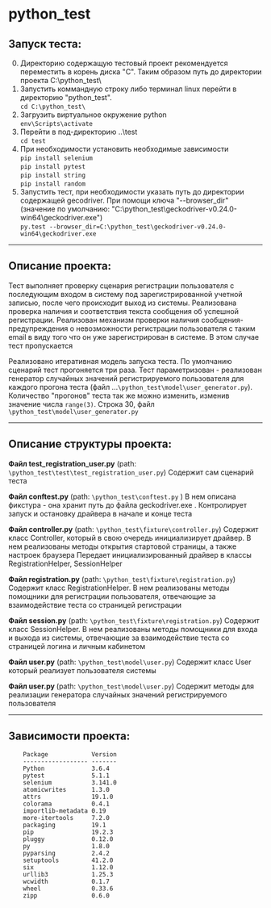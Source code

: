 # python_test

Запуск теста:
------------	
0. Директорию содержащую тестовый проект рекомендуется переместить в корень диска "С". Таким образом путь до директории проекта C:\python_test\
1. Запустить коммандную строку либо терминал linux перейти в директорию "python_test".  
    `cd C:\python_test\`
2. Загрузить виртуальное окружение python  
    `env\Scripts\activate`
3. Перейти в под-директорию ..\test  
    `cd test`
4. При необходимости установить необходимые зависимости  
    `pip install selenium`  
    `pip install pytest`  
    `pip install string`  
    `pip install random`
5. Запустить тест, при необходимости указать путь до директории содержащей gecodriver. При помощи ключа "--browser_dir" (значение по умолчанию: "C:\python_test\geckodriver-v0.24.0-win64\geckodriver.exe")  
    `py.test --browser_dir=C:\python_test\geckodriver-v0.24.0-win64\geckodriver.exe`
***
Описание проекта:
----------------
Тест выполняет проверку сценария регистрации пользователя с последующим входом в систему под зарегистрированной учетной записью, после чего происходит выход из системы. Реализована проверка наличия и соответствия текста сообщения об успешной регистрации. Реализован механизм проверки наличия сообщения-предупреждения о невозможности регистрации пользователя с таким email в виду того что он уже зарегистрирован в системе. В этом случае тест пропускается 

Реализовано итеративная модель запуска теста. По умолчанию сценарий тест прогоняется три раза.
Тест параметризован - реализован генератор случайных значений регистрируемого пользователя для каждого прогона теста (файл ...`\python_test\model\user_generator.py`).
Количество "прогонов" теста так же можно изменить, изменив значение числа `range(3)`. Строка 30, файл `\python_test\model\user_generator.py` 
***   

Описание структуры проекта:
--------------------------
<strong>Файл test_registration_user.py</strong> (path: `\python_test\test\test_registration_user.py`)
Содержит сам сценарий теста

<strong>Файл conftest.py</strong> (path: `\python_test\conftest.py` )
В нем описана фикстура - она хранит путь до файла geckodriver.exe . Контролирует запуск и остановку драйвера в начале и конце теста 

<strong>Файл controller.py</strong> (path: `\python_test\fixture\controller.py`)
Содержит класс Controller, который в свою очередь инициализирует драйвер. В нем реализованы  методы  открытия стартовой страницы, а также настроек браузера
Передает инициализированный драйвер в классы RegistrationHelper, SessionHelper

<strong>Файл registration.py</strong> (path: `\python_test\fixture\registration.py`)
Содержит класс RegistrationHelper. В нем реализованы методы помощники для регистрации пользователя, отвечающие за взаимодействие теста со страницей регистрации 

<strong>Файл session.py</strong> (path: `\python_test\fixture\registration.py`)
Содержит класс SessionHelper. В нем реализованы методы помощники для входа и выхода из системы, отвечающие за взаимодействие теста со страницей логина и личным кабинетом 

<strong>Файл user.py</strong> (path: `\python_test\model\user.py`)
Содержит класс User который реализует пользователя системы 

<strong> Файл user.py </strong> (path: `\python_test\model\user.py`)
Содержит методы для реализации генератора случайных значений регистрируемого пользователя
***

Зависимости проекта:
------------------

        Package            Version
        ------------------ -------
        Python             3.6.4
        pytest             5.1.1
        selenium           3.141.0
        atomicwrites       1.3.0
        attrs              19.1.0
        colorama           0.4.1
        importlib-metadata 0.19
        more-itertools     7.2.0
        packaging          19.1
        pip                19.2.3
        pluggy             0.12.0
        py                 1.8.0
        pyparsing          2.4.2
        setuptools         41.2.0
        six                1.12.0
        urllib3            1.25.3
        wcwidth            0.1.7
        wheel              0.33.6
        zipp               0.6.0
